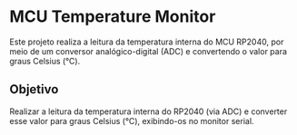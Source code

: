 # MCU Temperature Monitor
Este projeto realiza a leitura da temperatura interna do MCU RP2040, por meio de um conversor analógico-digital (ADC) e convertendo o valor para graus Celsius (°C).

## Objetivo
Realizar a leitura da temperatura interna do RP2040 (via ADC) e converter esse valor para graus Celsius (°C), exibindo-os no monitor serial.

